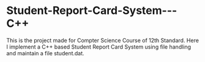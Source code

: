 # Student-Report-Card-System---C++
This is the project made for Compter Science Course of 12th Standard. Here I implement a C++ based Student Report Card System using file handling and maintain a file student.dat.
